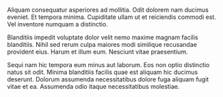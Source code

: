 Aliquam consequatur asperiores ad mollitia. Odit dolorem nam ducimus eveniet. Et tempora minima. Cupiditate ullam ut et reiciendis commodi est. Vel inventore numquam a distinctio.
 Blanditiis impedit voluptate dolor velit nemo maxime magnam facilis blanditiis. Nihil sed rerum culpa maiores modi similique recusandae provident eius. Harum et illum eum. Nesciunt vitae praesentium.
 Sequi nam hic tempora eum minus aut laborum. Eos non optio distinctio natus sit odit. Minima blanditiis facilis quae est aliquam hic ducimus deserunt. Dolorum assumenda necessitatibus dolore fuga aliquam fugit vitae et ea. Assumenda odio itaque necessitatibus molestiae.